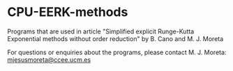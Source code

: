 # CPU-EERK-methods
Programs that are used in article "Simplified explicit Runge-Kutta Exponential methods without order reduction" by B. Cano and M. J. Moreta

For questions or enquiries about the programs, please contact M. J. Moreta: mjesusmoreta@ccee.ucm.es
